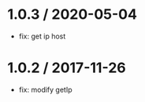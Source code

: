 
1.0.3 / 2020-05-04
==================

  * fix: get ip host

1.0.2 / 2017-11-26
==================

  * fix: modify getIp
